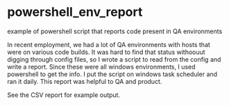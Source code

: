 # powershell_env_report
example of powershell script that reports code present in QA environments

In recent employment, we had a lot of QA environments with hosts that were on various code builds. It was hard to find that status withoouut digging through config files, so I wrote a script to read from the config and write a report. Since these were all windows environments, I used powershell to get the info. I put the script on windows task scheduler and ran it daily. This report was helpful to QA and product. 

See the CSV report for example output. 
